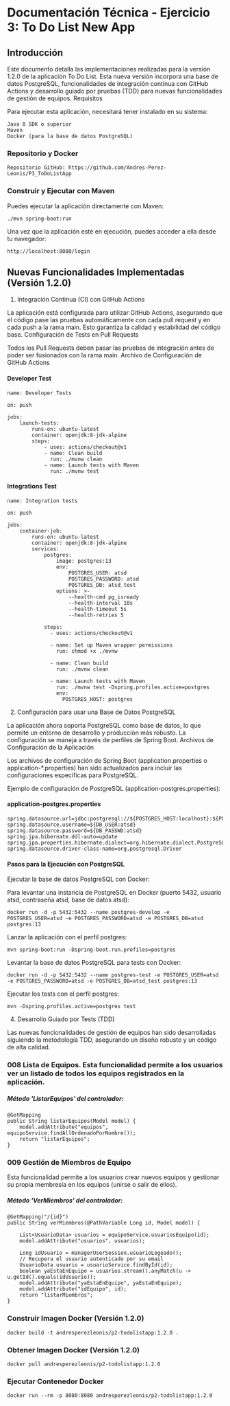 # Documentación Técnica - Ejercicio 3: To Do List New App
## Introducción

Este documento detalla las implementaciones realizadas para la versión 1.2.0 de la aplicación To Do List. Esta nueva versión incorpora una base de datos PostgreSQL, funcionalidades de integración continua con GitHub Actions y desarrollo guiado por pruebas (TDD) para nuevas funcionalidades de gestión de equipos.
Requisitos

Para ejecutar esta aplicación, necesitará tener instalado en su sistema:

    Java 8 SDK o superior
    Maven
    Docker (para la base de datos PostgreSQL)

### Repositorio y Docker

    Repositorio GitHub: https://github.com/Andres-Perez-Leonis/P3_ToDoListApp

### Construir y Ejecutar con Maven

Puedes ejecutar la aplicación directamente con Maven:

    ./mvn spring-boot:run

Una vez que la aplicación esté en ejecución, puedes acceder a ella desde tu navegador:

    http://localhost:8080/login

## Nuevas Funcionalidades Implementadas (Versión 1.2.0)
1. Integración Continua (CI) con GitHub Actions

La aplicación está configurada para utilizar GitHub Actions, asegurando que el código pase las pruebas automáticamente con cada pull request y en cada push a la rama main. Esto garantiza la calidad y estabilidad del código base.
Configuración de Tests en Pull Requests

Todos los Pull Requests deben pasar las pruebas de integración antes de poder ser fusionados con la rama main.
Archivo de Configuración de GitHub Actions

#### Developer Test
    name: Developer Tests
    
    on: push
    
    jobs:
        launch-tests:
            runs-on: ubuntu-latest
            container: openjdk:8-jdk-alpine
            steps:
                - uses: actions/checkout@v1
                - name: Clean build
                  run: ./mvnw clean
                - name: Launch tests with Maven
                  run: ./mvnw test

#### Integrations Test
    name: Integration tests
    
    on: push
    
    jobs:
        container-job:
            runs-on: ubuntu-latest
            container: openjdk:8-jdk-alpine
            services:
                postgres:
                    image: postgres:13
                    env:
                        POSTGRES_USER: atsd
                        POSTGRES_PASSWORD: atsd
                        POSTGRES_DB: atsd_test
                    options: >-
                        --health-cmd pg_isready
                        --health-interval 10s
                        --health-timeout 5s
                        --health-retries 5
                
                steps:
                  - uses: actions/checkout@v1
            
                  - name: Set up Maven wrapper permissions
                    run: chmod +x ./mvnw
                    
                  - name: Clean build
                    run: ./mvnw clean
            
                  - name: Launch tests with Maven
                    run: ./mvnw test -Dspring.profiles.active=postgres
                    env:
                      POSTGRES_HOST: postgres

2. Configuración para usar una Base de Datos PostgreSQL

La aplicación ahora soporta PostgreSQL como base de datos, lo que permite un entorno de desarrollo y producción más robusto. La configuración se maneja a través de perfiles de Spring Boot.
Archivos de Configuración de la Aplicación

Los archivos de configuración de Spring Boot (application.properties o application-*.properties) han sido actualizados para incluir las configuraciones específicas para PostgreSQL.

Ejemplo de configuración de PostgreSQL (application-postgres.properties):
#### application-postgres.properties
    spring.datasource.url=jdbc:postgresql://${POSTGRES_HOST:localhost}:${POSTGRES_PORT:5432}/atsd
    spring.datasource.username=${DB_USER:atsd}
    spring.datasource.password=${DB_PASSWD:atsd}
    spring.jpa.hibernate.ddl-auto=update
    spring.jpa.properties.hibernate.dialect=org.hibernate.dialect.PostgreSQL9Dialect
    spring.datasource.driver-class-name=org.postgresql.Driver



#### Pasos para la Ejecución con PostgreSQL

Ejecutar la base de datos PostgreSQL con Docker:

Para levantar una instancia de PostgreSQL en Docker (puerto 5432, usuario atsd, contraseña atsd, base de datos atsd):


    docker run -d -p 5432:5432 --name postgres-develop -e POSTGRES_USER=atsd -e POSTGRES_PASSWORD=atsd -e POSTGRES_DB=atsd postgres:13

Lanzar la aplicación con el perfil postgres:

    mvn spring-boot:run -Dspring-boot.run.profiles=postgres


Levantar la base de datos PostgreSQL para tests con Docker:

    docker run -d -p 5432:5432 --name postgres-test -e POSTGRES_USER=atsd -e POSTGRES_PASSWORD=atsd -e POSTGRES_DB=atsd_test postgres:13

Ejecutar los tests con el perfil postgres:

    mvn -Dspring.profiles.active=postgres test

4. Desarrollo Guiado por Tests (TDD)

Las nuevas funcionalidades de gestión de equipos han sido desarrolladas siguiendo la metodología TDD, asegurando un diseño robusto y un código de alta calidad.

### 008 Lista de Equipos. Esta funcionalidad permite a los usuarios ver un listado de todos los equipos registrados en la aplicación.

##### Método 'ListarEquipos' del controlador:

    @GetMapping
    public String listarEquipos(Model model) {
        model.addAttribute("equipos", equipoService.findAllOrdenadoPorNombre());
        return "listarEquipos";
    }


### 009 Gestión de Miembros de Equipo

Esta funcionalidad permite a los usuarios crear nuevos equipos y gestionar su propia membresía en los equipos (unirse o salir de ellos).

##### Método 'VerMiembros' del controlador:

    @GetMapping("/{id}")
    public String verMiembros(@PathVariable Long id, Model model) {

        List<UsuarioData> usuarios = equipoService.usuariosEquipo(id);
        model.addAttribute("usuarios", usuarios);

        Long idUsuario = managerUserSession.usuarioLogeado();
        // Recupera el usuario autenticado por su email
        UsuarioData usuario = usuarioService.findById(id);
        boolean yaEstaEnEquipo = usuarios.stream().anyMatch(u -> u.getId().equals(idUsuario));
        model.addAttribute("yaEstaEnEquipo", yaEstaEnEquipo);
        model.addAttribute("idEquipo", id);
        return "listarMiembros";
    }

### Construir Imagen Docker (Versión 1.2.0)

    docker build -t andresperezleonis/p2-todolistapp:1.2.0 .

### Obtener Imagen Docker (Versión 1.2.0)

    docker pull andresperezleonis/p2-todolistapp:1.2.0

### Ejecutar Contenedor Docker

    docker run --rm -p 8080:8080 andresperezleonis/p2-todolistapp:1.2.0